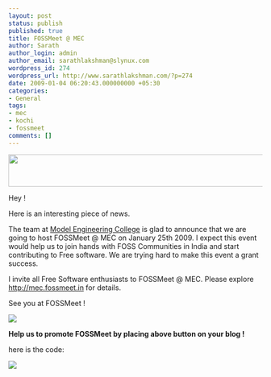 ```yaml
---
layout: post
status: publish
published: true
title: FOSSMeet @ MEC
author: Sarath
author_login: admin
author_email: sarathlakshman@slynux.com
wordpress_id: 274
wordpress_url: http://www.sarathlakshman.com/?p=274
date: 2009-01-04 06:20:43.000000000 +05:30
categories:
- General
tags:
- mec
- kochi
- fossmeet
comments: []
---
```

<a href="http://mec.fossmeet.in"><img src="http://lh5.ggpht.com/_DtNSSwv0BQs/SWBRIM6gbgI/AAAAAAAAAes/1RKWTZpxqdY/s800/promote.png" width="520px" height="64px" /></a>
</a>

Hey !

Here is an interesting piece of news.

The team at <a href="http://www.mec.ac.in">Model Engineering College</a> is glad to announce that we are going to host FOSSMeet @ MEC on January 25th 2009. I expect this event would help us to join hands with FOSS Communities in India and start contributing to Free software. We are trying hard to make this event a grant success.

I invite all Free Software enthusiasts to FOSSMeet @ MEC. Please explore <a href="http://mec.fossmeet.in">http://mec.fossmeet.in</a> for details.

See you at FOSSMeet !

<a href="http://mec.fossmeet.in" title="FOSSMeet @ MEC"><img src="http://lh5.ggpht.com/_DtNSSwv0BQs/SWBRH2Nhf6I/AAAAAAAAAek/sHTPbzNdYjI/s800/promot.png" /></a>

<strong>Help us to promote FOSSMeet by placing above button on your blog !</strong>

here is the code:
<pre lang="html">
<a href="http://mec.fossmeet.in" title="FOSSMeet @ MEC"><img src="http://lh5.ggpht.com/_DtNSSwv0BQs/SWBRH2Nhf6I/AAAAAAAAAek/sHTPbzNdYjI/s800/promot.png" /></a>

</pre>
